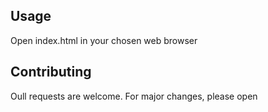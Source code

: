 ## Usage

Open index.html in your chosen web browser

## Contributing

Oull requests are welcome. For major changes, please open